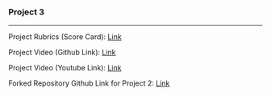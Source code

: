 ### Project 3
******
Project Rubrics (Score Card): [Link]()

Project Video (Github Link): [Link]()

Project Video (Youtube Link): [Link]()

Forked Repository Github Link for Project 2: [Link]()
